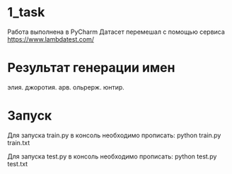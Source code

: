 # 1_task
Работа выполнена в PyCharm
Датасет перемешал с помощью сервиса https://www.lambdatest.com/
# Результат генерации имен
элия.
джоротия.
арв.
ольрерж.
юнтир.

# Запуск
Для запуска train.py в консоль необходимо прописать:
python train.py train.txt

Для запуска test.py в консоль необходимо прописать:
python test.py test.txt
